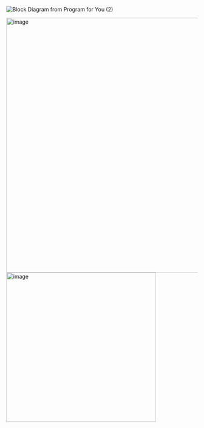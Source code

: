 ![Block Diagram from Program for You (2)](https://github.com/user-attachments/assets/702840a7-ed06-487a-ba38-8cdd02117cb2)


<img width="671" alt="image" src="https://github.com/user-attachments/assets/44bcfd81-650c-44cf-b504-c4a19fc55afe">

<img width="394" alt="image" src="https://github.com/user-attachments/assets/075dc05d-e3ab-4820-bf1e-371ad2808db9">
